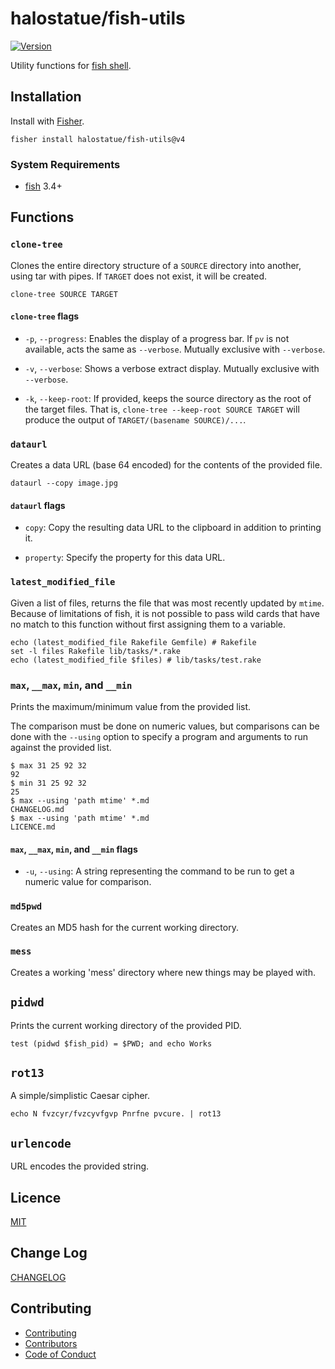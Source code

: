# halostatue/fish-utils

[![Version][version]](https://github.com/halostatue/fish-utils/releases)

Utility functions for [fish shell][shell].

## Installation

Install with [Fisher][Fisher].

```fish
fisher install halostatue/fish-utils@v4
```

### System Requirements

- [fish][fish] 3.4+

## Functions

### `clone-tree`

Clones the entire directory structure of a `SOURCE` directory into another,
using tar with pipes. If `TARGET` does not exist, it will be created.

```fish
clone-tree SOURCE TARGET
```

#### `clone-tree` flags

- `-p`, `--progress`: Enables the display of a progress bar. If `pv` is not
  available, acts the same as `--verbose`. Mutually exclusive with `--verbose`.

- `-v`, `--verbose`: Shows a verbose extract display. Mutually exclusive with
  `--verbose`.

- `-k`, `--keep-root`: If provided, keeps the source directory as the root of
  the target files. That is, `clone-tree --keep-root SOURCE TARGET` will produce
  the output of `TARGET/(basename SOURCE)/...`.

### `dataurl`

Creates a data URL (base 64 encoded) for the contents of the provided file.

```fish
dataurl --copy image.jpg
```

#### `dataurl` flags

- `copy`: Copy the resulting data URL to the clipboard in addition to printing
  it.

- `property`: Specify the property for this data URL.

### `latest_modified_file`

Given a list of files, returns the file that was most recently updated by
`mtime`. Because of limitations of fish, it is not possible to pass wild cards
that have no match to this function without first assigning them to a variable.

```fish
echo (latest_modified_file Rakefile Gemfile) # Rakefile
set -l files Rakefile lib/tasks/*.rake
echo (latest_modified_file $files) # lib/tasks/test.rake
```

### `max`, `__max`, `min`, and `__min`

Prints the maximum/minimum value from the provided list.

The comparison must be done on numeric values, but comparisons can be done with
the `--using` option to specify a program and arguments to run against the
provided list.

```fish
$ max 31 25 92 32
92
$ min 31 25 92 32
25
$ max --using 'path mtime' *.md
CHANGELOG.md
$ max --using 'path mtime' *.md
LICENCE.md
```

#### `max`, `__max`, `min`, and `__min` flags

- `-u`, `--using`: A string representing the command to be run to get a numeric
  value for comparison.

### `md5pwd`

Creates an MD5 hash for the current working directory.

### `mess`

Creates a working 'mess' directory where new things may be played with.

## `pidwd`

Prints the current working directory of the provided PID.

```fish
test (pidwd $fish_pid) = $PWD; and echo Works
```

## `rot13`

A simple/simplistic Caesar cipher.

```fish
echo N fvzcyr/fvzcyvfgvp Pnrfne pvcure. | rot13
```

## `urlencode`

URL encodes the provided string.

## Licence

[MIT](./LICENCE.md)

## Change Log

[CHANGELOG](./CHANGELOG.md)

## Contributing

- [Contributing](./CONTRIBUTING.md)
- [Contributors](./CONTRIBUTORS.md)
- [Code of Conduct](./CODE_OF_CONDUCT.md)

[fisher]: https://github.com/jorgebucaran/fisher
[fish]: https://github.com/fish-shell/fish-shell
[shell]: https://fishshell.com 'friendly interactive shell'
[version]: https://img.shields.io/github/tag/halostatue/fish-utils.svg?label=Version
[hfuc]: https://github.com/halostatue/fish-utils-core
